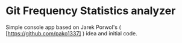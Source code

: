 # Git Frequency Statistics analyzer

Simple console app based on Jarek Porwol's ( [https://github.com/pako1337] ) idea and initial code.
